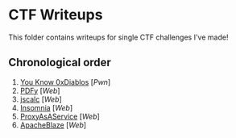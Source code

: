 # CTF Writeups
This folder contains writeups for single CTF challenges I've made!

## Chronological order
1. [You Know 0xDiablos](./youknow0xdiablos.md) [_Pwn_]
2. [PDFy](./pdfy.md) [_Web_]
3. [jscalc](./jscalc.md) [_Web_]
4. [Insomnia](./insomnia.md) [_Web_]
5. [ProxyAsAService](./proxyasaservice.md) [_Web_]
6. [ApacheBlaze](./apacheblaze.md) [_Web_]
